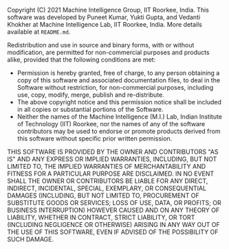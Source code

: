 Copyright (C) 2021 Machine Intelligence Group, IIT Roorkee, India. This software was developed by Puneet Kumar, Yukti Gupta, and Vedanti Khokher at Machine Intelligence Lab, IIT Roorkee, India. More details available at `README.md`.

Redistribution and use in source and binary forms, with or without modification, are permitted for non-commercial purposes and products alike, provided that the following conditions are met:
* Permission is hereby granted, free of charge, to any person obtaining a copy of this software and associated documentation files, to deal in the Software without restriction, for non-commercial purposes, including use, copy, modify, merge, publish and re-distribute.
* The above copyright notice and this permission notice shall be included in all copies or substantial portions of the Software.
* Neither the names of the Machine Intelligence (M.I.) Lab, Indian Institute of Technology (IIT) Roorkee, nor the names of any of the software contributors may be used to endorse or promote products derived from this software without specific prior written permission.

THIS SOFTWARE IS PROVIDED BY THE OWNER AND CONTRIBUTORS "AS IS" AND ANY EXPRESS OR IMPLIED WARRANTIES, INCLUDING, BUT NOT LIMITED TO, THE IMPLIED WARRANTIES OF MERCHANTABILITY AND FITNESS FOR A PARTICULAR PURPOSE ARE DISCLAIMED. IN NO EVENT SHALL THE OWNER OR CONTRIBUTORS BE LIABLE FOR ANY DIRECT, INDIRECT, INCIDENTAL, SPECIAL, EXEMPLARY, OR CONSEQUENTIAL DAMAGES (INCLUDING, BUT NOT LIMITED TO, PROCUREMENT OF SUBSTITUTE GOODS OR SERVICES; LOSS OF USE, DATA, OR PROFITS; OR BUSINESS INTERRUPTION) HOWEVER CAUSED AND ON ANY THEORY OF LIABILITY, WHETHER IN CONTRACT, STRICT LIABILITY, OR TORT (INCLUDING NEGLIGENCE OR OTHERWISE) ARISING IN ANY WAY OUT OF THE USE OF THIS SOFTWARE, EVEN IF ADVISED OF THE POSSIBILITY OF SUCH DAMAGE.
